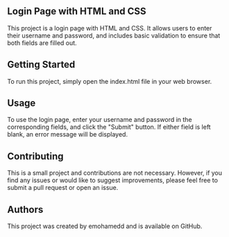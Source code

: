 ## Login Page with HTML and CSS
This project is a  login page with HTML and CSS. It allows users to enter their username and password, and includes basic validation to ensure that both fields are filled out.

## Getting Started
To run this project, simply open the index.html file in your web browser.

## Usage
To use the login page, enter your username and password in the corresponding fields, and click the "Submit" button. If either field is left blank, an error message will be displayed.

## Contributing
This is a small project and contributions are not necessary. However, if you find any issues or would like to suggest improvements, please feel free to submit a pull request or open an issue.


## Authors
This project was created by emohamedd  and is available on GitHub.
